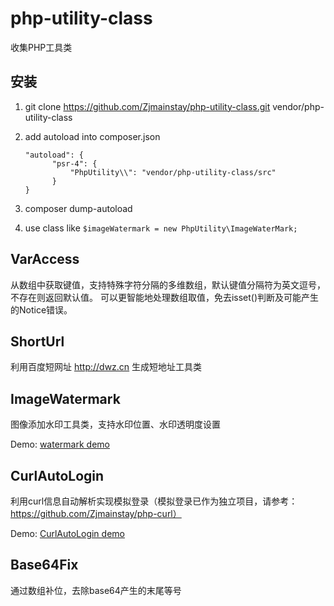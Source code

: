 # php-utility-class
收集PHP工具类

## 安装

1. git clone https://github.com/Zjmainstay/php-utility-class.git vendor/php-utility-class

2. add autoload into composer.json

    ```
    "autoload": {
          "psr-4": {
              "PhpUtility\\": "vendor/php-utility-class/src"
          }
    }
    ```

3. composer dump-autoload
4. use class like `$imageWatermark = new PhpUtility\ImageWaterMark;`

## VarAccess
从数组中获取键值，支持特殊字符分隔的多维数组，默认键值分隔符为英文逗号，不存在则返回默认值。
可以更智能地处理数组取值，免去isset()判断及可能产生的Notice错误。

## ShortUrl
利用百度短网址 http://dwz.cn 生成短地址工具类

## ImageWatermark
图像添加水印工具类，支持水印位置、水印透明度设置

Demo: [watermark demo](http://demo.zjmainstay.cn/php/github/php-utility-class/demo/imageWatermark.html "watermark demo")

## CurlAutoLogin
利用curl信息自动解析实现模拟登录（模拟登录已作为独立项目，请参考：https://github.com/Zjmainstay/php-curl）

Demo: [CurlAutoLogin demo](http://demo.zjmainstay.cn/php/github/php-utility-class/demo/curlAutoLoginDemoCanRun.php "curl auto login demo")

## Base64Fix
通过数组补位，去除base64产生的末尾等号


